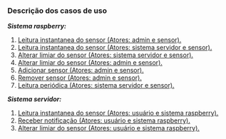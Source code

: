 ### Descrição dos casos de uso

***Sistema raspberry:***

1. [Leitura instantanea do sensor (Atores: admin e sensor).](./markdown/descrição-casos-de-uso/sistema-raspberry/leitura-instantanea-admin.md)
2. [Leitura instantanea do sensor (Atores: sistema servidor e sensor).](./markdown/descrição-casos-de-uso/sistema-raspberry/leitura-instantanea-servidor.md)
3. [Alterar limiar do sensor (Atores: sistema servidor e sensor).](./markdown/descrição-casos-de-uso/sistema-raspberry/alterar-limiar-servidor.md)
4. [Alterar limiar do sensor (Atores: admin e sensor).](./markdown/descrição-casos-de-uso/sistema-raspberry/alterar-limiar-admin.md)
5. [Adicionar sensor (Atores: admin e sensor).](./markdown/descrição-casos-de-uso/sistema-raspberry/adicionar-sensor-admin.md)
6. [Remover sensor (Atores: admin e sensor).](./markdown/descrição-casos-de-uso/sistema-raspberry/remover-sensor-admin.md)
7. [Leitura periódica (Atores: sistema servidor e sensor).](./markdown/descrição-casos-de-uso/sistema-raspberry/leitura-periodica-servidor.md)



***Sistema servidor:***

1. [Leitura instantanea do sensor (Atores: usuário e sistema raspberry).](./markdown/descrição-casos-de-uso/sistema-servidor/leitura-instantanea-servidor.md)
2. [Receber notificação (Atores: usuário e sistema raspberry).](./markdown/descrição-casos-de-uso/sistema-servidor/receber-notificacao-servidor.md)
3. [Alterar limiar do sensor (Atores: usuário e sistema raspberry).](./markdown/descrição-casos-de-uso/sistema-servidor/alterar-limiar-servidor.md)

